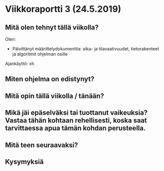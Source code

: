 
# Viikkoraportti 3 (24.5.2019)

## Mitä olen tehnyt tällä viikolla?

Olen:
* Päivittänyt määrittelydokumenttia: aika- ja tilavaativuudet, tietorakenteet ja algoritmit ohjelman osille

Ajankäyttö: xh

## Miten ohjelma on edistynyt?

## Mitä opin tällä viikolla / tänään?

## Mikä jäi epäselväksi tai tuottanut vaikeuksia? Vastaa tähän kohtaan rehellisesti, koska saat tarvittaessa apua tämän kohdan perusteella.

## Mitä teen seuraavaksi?

## Kysymyksiä



